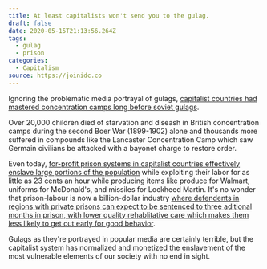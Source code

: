 ```yaml
---
title: At least capitalists won't send you to the gulag.
draft: false
date: 2020-05-15T21:13:56.264Z
tags:
  - gulag
  - prison
categories:
  - Capitalism
source: https://joinidc.co
---
```


Ignoring the problematic media portrayal of gulags, [capitalist countries had mastered concentration camps long before soviet gulags](https://jacobinmag.com/2017/05/uk-concentration-camps-wwii-poland-internment-prisoners).

Over 20,000 children died of starvation and diseash in British concentration camps during the second Boer War (1899-1902) alone and thousands more suffered in compounds like the Lancaster Concentration Camp which saw Germain civilians be attacked with a bayonet charge to restore order.

Even today, [for-profit prison systems in capitalist countries effectively enslave large portions of the population](https://www.aljazeera.com/indepth/opinion/2017/09/slavery-prison-system-170901082522072.html) while exploiting their labor for as little as 23 cents an hour while producing items like produce for Walmart, uniforms for McDonald's, and missiles for Lockheed Martin. It's no wonder that prison-labour is now a billion-dollar industry [where defendents in regions with private prisons can expect to be sentenced to three aditional months in prison, with lower quality rehablitative care which makes them less likely to get out early for good behavior](https://www.anderson.ucla.edu/faculty_pages/christian.dippel/privateprisons_sentencing.pdf).

Gulags as they're portrayed in popular media are certainly terrible, but the capitalist system has normalized and monetized the enslavement of the most vulnerable elements of our society with no end in sight.


